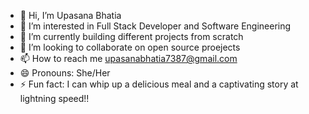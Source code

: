 - 👋 Hi, I’m Upasana Bhatia
- 👀 I’m interested in Full Stack Developer and Software Engineering
- 🌱 I’m currently building different projects from scratch 
- 💞️ I’m looking to collaborate on open source proejects
- 📫 How to reach me upasanabhatia7387@gmail.com
- 😄 Pronouns: She/Her
- ⚡ Fun fact: I can whip up a delicious meal and a captivating story at lightning speed!!

<!---
upasanabhatia7387/upasanabhatia7387 is a ✨ special ✨ repository because its `README.md` (this file) appears on your GitHub profile.
You can click the Preview link to take a look at your changes.
--->
